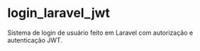 # login_laravel_jwt
Sistema de login de usuário feito em Laravel com autorização e autenticação JWT.
